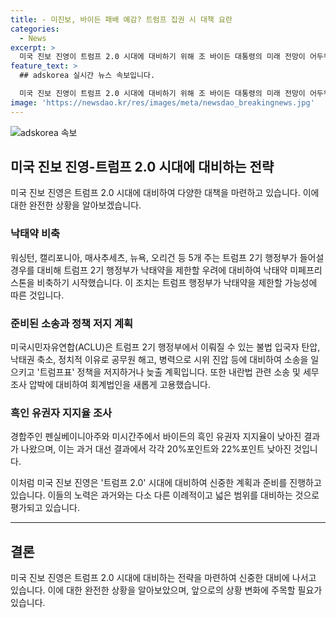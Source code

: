 ```yaml
---
title: - 미진보, 바이든 패배 예감? 트럼프 집권 시 대책 요란
categories:
  - News
excerpt: >
  미국 진보 진영이 트럼프 2.0 시대에 대비하기 위해 조 바이든 대통령의 미래 전망이 어두워지고 있는 가운데, 주(州)정부와 단체들이 대책을 세우고 있다. 이에는 먹는 낙태약 비축과 낙태약 허가 취소 가능성에 대비한 조치들이 포함되어 있으며, 불법 입국자 탄압과 정치적 이유로 공무원 해고 등에 대한 대비도 진행 중이다.
feature_text: >
  ## adskorea 실시간 뉴스 속보입니다.

  미국 진보 진영이 트럼프 2.0 시대에 대비하기 위해 조 바이든 대통령의 미래 전망이 어두워지고 있는 가운데, 주(州)정부와 단체들이 대책을 세우고 있다. 이에는 먹는 낙태약 비축과 낙태약 허가 취소 가능성에 대비한 조치들이 포함되어 있으며, 불법 입국자 탄압과 정치적 이유로 공무원 해고 등에 대한 대비도 진행 중이다.
image: 'https://newsdao.kr/res/images/meta/newsdao_breakingnews.jpg'
---
```

![adskorea 속보](https://newsdao.kr/res/images/meta/newsdao_breakingnews.jpg)

<h2 data-ke-size="size26">미국 진보 진영-트럼프 2.0 시대에 대비하는 전략</h2>

<p data-ke-size="size16">미국 진보 진영은 트럼프 2.0 시대에 대비하여 다양한 대책을 마련하고 있습니다. 이에 대한 완전한 상황을 알아보겠습니다.</p>

<h3><b>낙태약 비축</b></h3>

<p data-ke-size="size16">워싱턴, 캘리포니아, 매사추세츠, 뉴욕, 오리건 등 5개 주는 트럼프 2기 행정부가 들어설 경우를 대비해 트럼프 2기 행정부가 낙태약을 제한할 우려에 대비하여 낙태약 미페프리스톤을 비축하기 시작했습니다. 이 조치는 트럼프 행정부가 낙태약을 제한할 가능성에 따른 것입니다.</p>

<h3><b>준비된 소송과 정책 저지 계획</b></h3>

<p data-ke-size="size16">미국시민자유연합(ACLU)은 트럼프 2기 행정부에서 이뤄질 수 있는 불법 입국자 탄압, 낙태권 축소, 정치적 이유로 공무원 해고, 병력으로 시위 진압 등에 대비하여 소송을 일으키고 '트럼프표' 정책을 저지하거나 늦출 계획입니다. 또한 내란법 관련 소송 및 세무조사 압박에 대비하여 회계법인을 새롭게 고용했습니다.</p>

<h3><b>흑인 유권자 지지율 조사</b></h3>

<p data-ke-size="size16">경합주인 펜실베이니아주와 미시간주에서 바이든의 흑인 유권자 지지율이 낮아진 결과가 나왔으며, 이는 과거 대선 결과에서 각각 20%포인트와 22%포인트 낮아진 것입니다.</p>

<p data-ke-size="size16">이처럼 미국 진보 진영은 '트럼프 2.0' 시대에 대비하여 신중한 계획과 준비를 진행하고 있습니다. 이들의 노력은 과거와는 다소 다른 이례적이고 넓은 범위를 대비하는 것으로 평가되고 있습니다.</p>

<hr>

<h2 data-ke-size="size26">결론</h2>

<p data-ke-size="size16">미국 진보 진영은 트럼프 2.0 시대에 대비하는 전략을 마련하여 신중한 대비에 나서고 있습니다. 이에 대한 완전한 상황을 알아보았으며, 앞으로의 상황 변화에 주목할 필요가 있습니다.</p>

